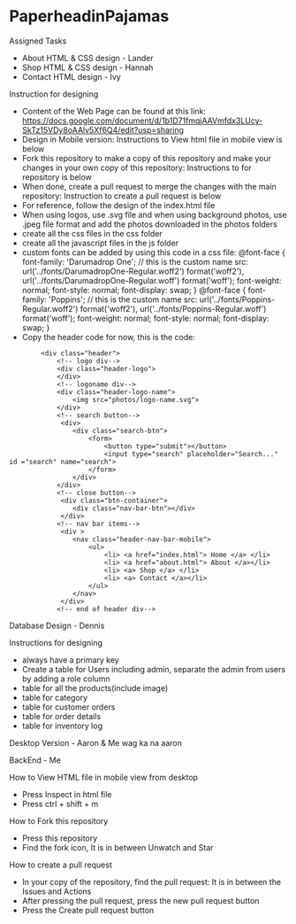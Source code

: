 # PaperheadinPajamas

Assigned Tasks
- About HTML & CSS design - Lander
- Shop HTML & CSS design - Hannah
- Contact HTML design - Ivy

Instruction for designing
- Content of the Web Page can be found at this link: https://docs.google.com/document/d/1b1D71fmqjAAVmfdx3LUcy-SkTz15VDy8oAAlv5Xf6Q4/edit?usp=sharing
- Design in Mobile version: Instructions to View html file in mobile view is below
- Fork this repository to make a copy of this repository and make your changes in your own copy of this repository: Instructions to for repository is below
- When done, create a pull request to merge the changes with the main repository: Instruction to create a pull request is below
- For reference, follow the design of the index.html file
- When using logos, use .svg file and when using background photos, use .jpeg file format and add the photos downloaded in the photos folders
- create all the css files in the css folder
- create all the javascript files in the js folder
- custom fonts can be added by using this code in a css file:
  @font-face {
    font-family: 'Darumadrop One'; // this is the custom name
    src: url('../fonts/DarumadropOne-Regular.woff2') format('woff2'),
        url('../fonts/DarumadropOne-Regular.woff') format('woff');
    font-weight: normal;
    font-style: normal;
    font-display: swap;
}
@font-face {
    font-family: 'Poppins'; // this is the custom name
    src: url('../fonts/Poppins-Regular.woff2') format('woff2'),
        url('../fonts/Poppins-Regular.woff') format('woff');
    font-weight: normal;
    font-style: normal;
    font-display: swap;
}
- Copy the header code for now, this is the code:
<!-- header div-->
            <div class="header">
                <!-- logo div-->
                <div class="header-logo">
                </div>
                <!-- logoname div-->
                <div class="header-logo-name">
                    <img src="photos/logo-name.svg">
                </div>
                <!-- search button-->
                 <div>
                    <div class="search-btn">
                        <form>
                            <button type="submit"></button>
                            <input type="search" placeholder="Search..." id ="search" name="search">
                        </form>
                    </div>
                </div>
                <!-- close button-->
                 <div class="btn-container">
                    <div class="nav-bar-btn"></div>
                 </div>
                <!-- nav bar items-->
                 <div >
                    <nav class="header-nav-bar-mobile">
                        <ul>
                            <li> <a href="index.html"> Home </a> </li>
                            <li> <a href="about.html"> About </a></li>
                            <li> <a> Shop </a> </li>
                            <li> <a> Contact </a></li>
                        </ul>
                    </nav>
                 </div>
                <!-- end of header div-->

Database Design - Dennis

Instructions for designing
- always have a primary key
- Create a table for Users including admin, separate the admin from users by adding a role column
- table for all the products(include image)
- table for category
- table for customer orders
- table for order details
- table for inventory log

Desktop Version - Aaron & Me
wag ka na aaron

BackEnd - Me

How to View HTML file in mobile view from desktop
- Press Inspect in html file
- Press ctrl + shift + m

How to Fork this repository
- Press this repository
- Find the fork icon, It is in between Unwatch and Star

How to create a pull request
- In your copy of the repository, find the pull request: It is in between the Issues and Actions
- After pressing the pull request, press the new pull request button
- Press the Create pull request button

